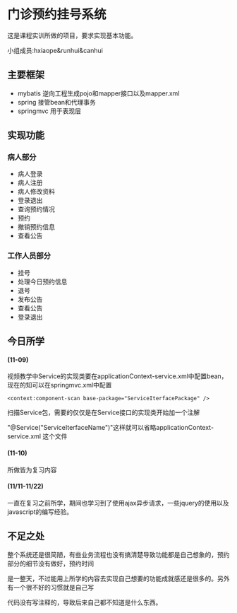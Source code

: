 # 门诊预约挂号系统

这是课程实训所做的项目，要求实现基本功能。

小组成员:hxiaope&runhui&canhui


## 主要框架 

* mybatis 逆向工程生成pojo和mapper接口以及mapper.xml
* spring 接管bean和代理事务
* springmvc 用于表现层

## 实现功能

### 病人部分 

* 病人登录
* 病人注册
* 病人修改资料
* 登录退出
* 查询预约情况
* 预约
* 撤销预约信息
* 查看公告

### 工作人员部分

* 挂号
* 处理今日预约信息
* 退号
* 发布公告
* 查看公告
* 登录退出


## 今日所学

#### (11-09)

视频教学中Service的实现类要在applicationContext-service.xml中配置bean，
现在的知可以在springmvc.xml中配置

    <context:component-scan base-package="ServiceIterfacePackage" />

扫描Service包，需要的仅仅是在Service接口的实现类开始加一个注解

"@Service("ServiceIterfaceName")"这样就可以省略applicationContext-service.xml
这个文件

#### (11-10)

所做皆为复习内容

#### (11/11-11/22)

一直在复习之前所学，期间也学习到了使用ajax异步请求，一些jquery的使用以及javascript的编写经验。

## 不足之处

整个系统还是很简陋，有些业务流程也没有搞清楚导致功能都是自己想象的，预约部分的细节没有做好，预约时间

是一整天，不过能用上所学的内容去实现自己想要的功能成就感还是很多的。另外有一个很不好的习惯就是自己写

代码没有写注释的，导致后来自己都不知道是什么东西。




